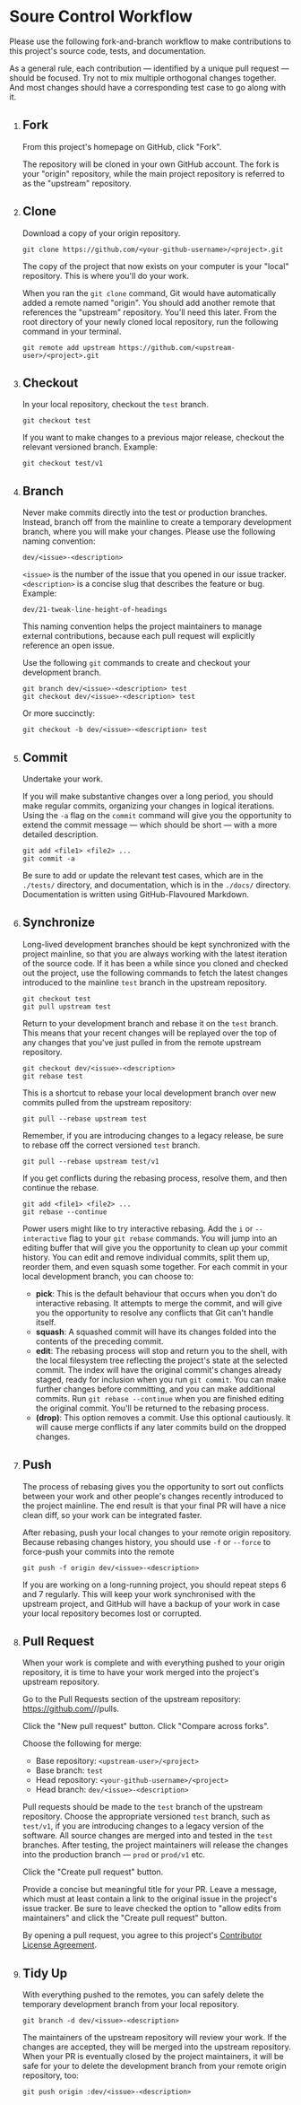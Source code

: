 # Soure Control Workflow

Please use the following fork-and-branch workflow to make contributions to this project's source code, tests, and documentation.

As a general rule, each contribution — identified by a unique pull request — should be focused. Try not to mix multiple orthogonal changes together. And most changes should have a corresponding test case to go along with it.

1. ## Fork

   From this project's homepage on GitHub, click "Fork". 
   
   The repository will be cloned in your own GitHub account. The fork is your "origin" repository, while the main project repository is referred to as the "upstream" repository.

2. ## Clone

   Download a copy of your origin repository.

   ```
   git clone https://github.com/<your-github-username>/<project>.git
   ```

   The copy of the project that now exists on your computer is your "local" repository. This is where you'll do your work. 

   When you ran the ``git clone`` command, Git would have automatically added a remote named "origin". You should add another remote that references the "upstream" repository. You'll need this later. From the root directory of your newly cloned local repository, run the following command in your terminal.

   ```
   git remote add upstream https://github.com/<upstream-user>/<project>.git
   ```

3. ## Checkout

   In your local repository, checkout the ``test`` branch.

   ```
   git checkout test
   ```

   If you want to make changes to a previous major release, checkout the relevant versioned branch. Example:

   ```
   git checkout test/v1
   ```

4. ## Branch

   Never make commits directly into the test or production branches. Instead, branch off from the mainline to create a temporary development branch, where you will make your changes. Please use the following naming convention:

   ```
   dev/<issue>-<description>
   ```

   ``<issue>`` is the number of the issue that you opened in our issue tracker. ``<description>`` is a concise slug that describes the feature or bug. Example:

   ```
   dev/21-tweak-line-height-of-headings
   ```

   This naming convention helps the project maintainers to manage external contributions, because each pull request will explicitly reference an open issue.

   Use the following ``git`` commands to create and checkout your development branch.

   ```
   git branch dev/<issue>-<description> test
   git checkout dev/<issue>-<description> test
   ```

   Or more succinctly:

   ```
   git checkout -b dev/<issue>-<description> test
   ```

5. ## Commit

   Undertake your work.

   If you will make substantive changes over a long period, you should make regular commits, organizing your changes in logical iterations. Using the ``-a`` flag on the ``commit`` command will give you the opportunity to extend the commit message — which should be short — with a more detailed description.

   ```
   git add <file1> <file2> ...
   git commit -a
   ```

   Be sure to add or update the relevant test cases, which are in the ``./tests/`` directory, and documentation, which is in the ``./docs/`` directory. Documentation is written using GitHub-Flavoured Markdown.

6. ## Synchronize

   Long-lived development branches should be kept synchronized with the project mainline, so that you are always working with the latest iteration of the source code. If it has been a while since you cloned and checked out the project, use the following commands to fetch the latest changes introduced to the mainline ``test`` branch in the upstream repository.

   ```
   git checkout test
   git pull upstream test
   ```

   Return to your development branch and rebase it on the ``test`` branch. This means that your recent changes will be replayed over the top of any changes that you've just pulled in from the remote upstream repository.

   ```
   git checkout dev/<issue>-<description>
   git rebase test
   ```

   This is a shortcut to rebase your local development branch over new commits pulled from the upstream repository:

   ```
   git pull --rebase upstream test
   ```

   Remember, if you are introducing changes to a legacy release, be sure to rebase off the correct versioned ``test`` branch.

   ```
   git pull --rebase upstream test/v1
   ```

   If you get conflicts during the rebasing process, resolve them, and then continue the rebase.

   ```
   git add <file1> <file2> ...
   git rebase --continue
   ```

   Power users might like to try interactive rebasing. Add the ``i`` or ``--interactive`` flag to your ``git rebase`` commands. You will jump into an editing buffer that will give you the opportunity to clean up your commit history. You can edit and remove individual commits, split them up, reorder them, and even squash some together. For each commit in your local development branch, you can choose to:

   - **pick**: This is the default behaviour that occurs when you don't do interactive rebasing. It attempts to merge the commit, and will give you the opportunity to resolve any conflicts that Git can't handle itself.
   - **squash**: A squashed commit will have its changes folded into the contents of the preceding commit.
   - **edit**: The rebasing process will stop and return you to the shell, with the local filesystem tree reflecting the project's state at the selected commit. The index will have the original commit's changes already staged, ready for inclusion when you run ``git commit``. You can make further changes before committing, and you can make additional commits. Run ``git rebase --continue`` when you are finished editing the original commit. You'll be returned to the rebasing process.
   - **(drop)**: This option removes a commit. Use this optional cautiously. It will cause merge conflicts if any later commits build on the dropped changes.

7. ## Push

   The process of rebasing gives you the opportunity to sort out conflicts between your work and other people's changes recently introduced to the project mainline. The end result is that your final PR will have a nice clean diff, so your work can be integrated faster.

   After rebasing, push your local changes to your remote origin repository. Because rebasing changes history, you should use ``-f`` or ``--force`` to force-push your commits into the remote

   ```
   git push -f origin dev/<issue>-<description>
   ```

   If you are working on a long-running project, you should repeat steps 6 and 7 regularly. This will keep your work synchronised with the upstream project, and GitHub will have a backup of your work in case your local repository becomes lost or corrupted.

8. ## Pull Request

   When your work is complete and with everything pushed to your origin repository, it is time to have your work merged into the project's upstream repository.

   Go to the Pull Requests section of the upstream repository: https://github.com/<upstream-user>/<project>/pulls.
   
   Click the "New pull request" button. Click "Compare across forks".
   
   Choose the following for merge:

   - Base repository: ``<upstream-user>/<project>``
   - Base branch: ``test``
   - Head repository: ``<your-github-username>/<project>``
   - Head branch: ``dev/<issue>-<description>``

   Pull requests should be made to the ``test`` branch of the upstream repository. Choose the appropriate versioned ``test`` branch, such as ``test/v1``, if you are introducing changes to a legacy version of the software. All source changes are merged into and tested in the ``test`` branches. After testing, the project maintainers will release the changes into the production branch — ``prod`` or ``prod/v1`` etc.

   Click the "Create pull request" button.

   Provide a concise but meaningful title for your PR. Leave a message, which must at least contain a link to the original issue in the project's issue tracker. Be sure to leave checked the option to "allow edits from maintainers" and click the "Create pull request" button.

   By opening a pull request, you agree to this project's [Contributor License Agreement](cla.md).

9. ## Tidy Up

   With everything pushed to the remotes, you can safely delete the temporary development branch from your local repository.

   ```
   git branch -d dev/<issue>-<description>
   ```

   The maintainers of the upstream repository will review your work. If the changes are accepted, they will be merged into the upstream repository. When your PR is eventually closed by the project maintainers, it will be safe for your to delete the development branch from your remote origin repository, too:

   ```
   git push origin :dev/<issue>-<description>
   ```
